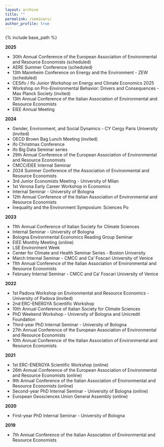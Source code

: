 ```yaml
---
layout: archive
title: ""
permalink: /seminars/
author_profile: true
---
```


{% include base_path %}

**2025**

- 30th Annual Conference of the European Association of Environmental and Resource Economists (scheduled)
- AERE Summer Conference (scheduled)
- 13th Mannheim Conference on Energy and the Environment - ZEW (scheduled)
- CESifo / ifo Junior Workshop on Energy and Climate Economics 2025
- Workshop on Pro-Environmental Behavior: Drivers and Consequences - Max Planck Society (invited)
- 13th Annual Conference of the Italian Association of Environmental and Resource Economists
- EIEE Annual Meeting

**2024**

- Gender, Environment, and Social Dynamics - CY Cergy Paris University (invited)
- OECD Brown Bag Lunch Meeting (invited)
- ifo Christmas Conference
- ifo Big Data Seminar series 
- 29th Annual Conference of the European Association of Environmental and Resource Economists
- CMCC/EIEE Internal Seminar
- 2024 Summer Conference of the Association of Environmental and Resource Economists
- 3rd Junior Economists Meeting - University of Milan
- 1st Verona Early Career Workshop in Economics
- Internal Seminar - University of Bologna
- 12th Annual Conference of the Italian Association of Environmental and Resource Economists
- Inequality and the Environment Symposium: Sciences Po

**2023**

- 11th Annual Conference of Italian Society for Climate Sciences
- Internal Seminar - University of Bologna
- Bologna Environmental Economics Reading Group Seminar
- EIEE Monthly Meeting (online)
- LSE Environment Week
- Center for Climate and Health Seminar Series - Boston University
- March Internal Seminar - CMCC and Ca’ Foscari University of Venice
- 11th Annual Conference of the Italian Association of Environmental and Resource Economists
- February Internal Seminar - CMCC and Ca’ Foscari University of Venice

**2022**

- 1st Padova Workshop on Environmental and Resource Economics - University of Padova (invited)
- 2nd ERC-ENERGYA Scientific Workshop
- 10th Annual Conference of Italian Society for Climate Sciences
- PhD Weekend Workshop - University of Bologna and Unicredit Foundation
- Third-year PhD Internal Seminar - University of Bologna
- 27th Annual Conference of the European Association of Environmental and Resource Economists
- 10th Annual Conference of the Italian Association of Environmental and Resource Economists

**2021**

- 1st ERC-ENERGYA Scientific Workshop (online)
- 26th Annual Conference of the European Association of Environmental and Resource Economists (online)
- 9th Annual Conference of the Italian Association of Environmental and Resource Economists (online)
- Second-year PhD Internal Seminar - University of Bologna (online)
- European Geosciences Union General Assembly (online)

**2020**

- First-year PhD Internal Seminar - University of Bologna

**2019**

- 7th Annual Conference of the Italian Association of Environmental and Resource Economists


